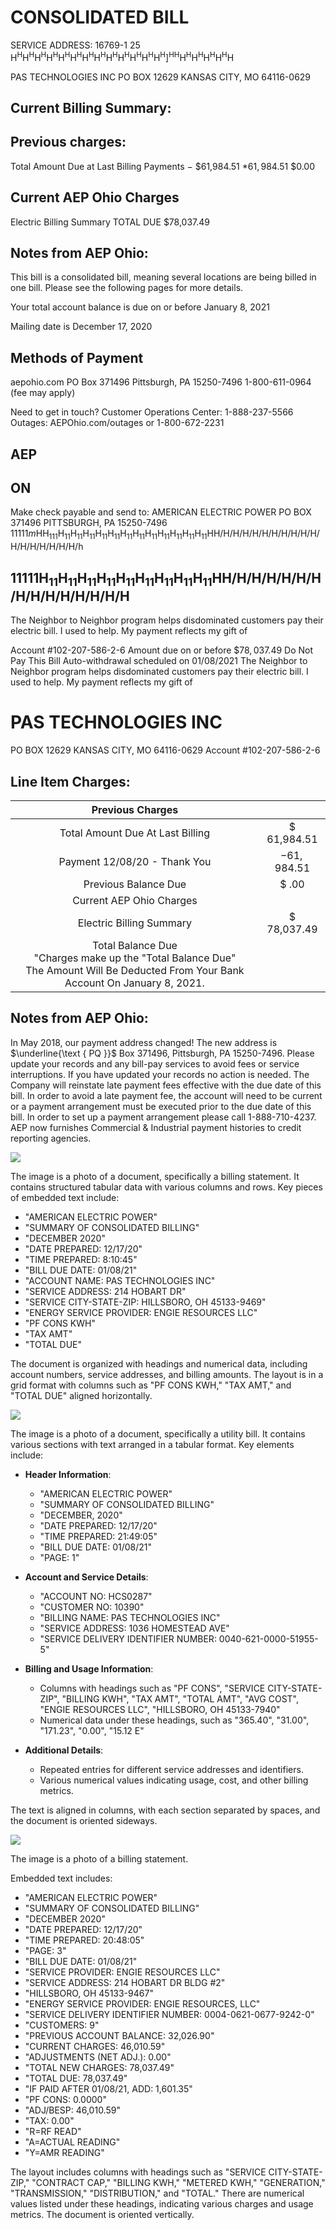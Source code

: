 # CONSOLIDATED BILL 

SERVICE ADDRESS:
16769-1 25
$\left.\mathrm{H}^{\mathrm{H}} \mathrm{H}^{\mathrm{H}} \mathrm{H}^{\mathrm{H}} \mathrm{H}^{\mathrm{H}} \mathrm{H}^{\mathrm{H}} \mathrm{H}^{\mathrm{H}} \mathrm{H}^{\mathrm{H}} \mathrm{H}^{\mathrm{H}} \mathrm{H}^{\mathrm{H}} \mathrm{H}^{\mathrm{H}} \mathrm{H}^{\mathrm{H}} \mathrm{H}^{\mathrm{H}} \mathrm{H}^{\mathrm{H}}\right]^{\mathrm{HH}} \mathrm{H}^{\mathrm{H}} \mathrm{H}^{\mathrm{H}} \mathrm{H}^{\mathrm{H}} \mathrm{H}^{\mathrm{H}} \mathrm{H}$

PAS TECHNOLOGIES INC
PO BOX 12629
KANSAS CITY, MO 64116-0629

## Current Billing Summary:

## Previous charges:

Total Amount Due at Last Billing
Payments
$-$ \$61,984.51
$* 61,984.51$
\$0.00

## Current AEP Ohio Charges

Electric Billing Summary
TOTAL DUE
\$78,037.49

## Notes from AEP Ohio:

This bill is a consolidated bill, meaning several locations are being billed in one bill. Please see the following pages for more details.

Your total account balance is due on or before January 8, 2021

Mailing date is December 17, 2020

## Methods of Payment

aepohio.com
PO Box 371496
Pittsburgh, PA 15250-7496
1-800-611-0964 (fee may apply)

Need to get in touch?
Customer Operations Center: 1-888-237-5566
Outages: AEPOhio.com/outages or 1-800-672-2231

## AEP

## ON

Make check payable and send to: AMERICAN ELECTRIC POWER PO BOX 371496
PITTSBURGH, PA 15250-7496
$11111 m \mathrm{H} \mathrm{H}_{111} \mathrm{H}_{11} \mathrm{H}_{11} \mathrm{H}_{11} \mathrm{H}_{11} \mathrm{H}_{11} \mathrm{H}_{11} \mathrm{H}_{11} \mathrm{H}_{11} \mathrm{H}_{11} \mathrm{H}_{11} \mathrm{H}_{11} \mathrm{H}_{11} \mathrm{H} \mathrm{H} / \mathrm{H} / \mathrm{H} / \mathrm{H} / \mathrm{H} / \mathrm{H} / \mathrm{H} / \mathrm{H} / \mathrm{H} / \mathrm{H} / \mathrm{H} / \mathrm{H} / \mathrm{H} / \mathrm{H} / \mathrm{H} / \mathrm{H} / \mathrm{H} / \mathrm{H} / \mathrm{h}$

## $11111 \mathrm{H}_{11} \mathrm{H}_{11} \mathrm{H}_{11} \mathrm{H}_{11} \mathrm{H}_{11} \mathrm{H}_{11} \mathrm{H}_{11} \mathrm{H}_{11} \mathrm{H}_{11} \mathrm{HH} / \mathrm{H} / \mathrm{H} / \mathrm{H} / \mathrm{H} / \mathrm{H} / \mathrm{H} / \mathrm{H} / \mathrm{H} / \mathrm{H} / \mathrm{H} / \mathrm{H} / \mathrm{H} / \mathrm{H} / \mathrm{H}$

The Neighbor to Neighbor program helps disdominated customers pay their electric bill. I used to help. My payment reflects my gift of

Account \#102-207-586-2-6
Amount due on or before $\$ 78,037.49$
Do Not Pay This Bill
Auto-withdrawal scheduled on 01/08/2021
The Neighbor to Neighbor program helps disdominated customers pay their electric bill. I used to help. My payment reflects my gift of

# PAS TECHNOLOGIES INC 

PO BOX 12629
KANSAS CITY, MO 64116-0629
Account \#102-207-586-2-6

## Line Item Charges:

| Previous Charges |  |
| :--: | :--: |
| Total Amount Due At Last Billing | \$ 61,984.51 |
| Payment 12/08/20 - Thank You | $-61,984.51$ |
| Previous Balance Due | \$ .00 |
| Current AEP Ohio Charges |  |
| Electric Billing Summary | \$ 78,037.49 |
| Total Balance Due <br> "Charges make up the "Total Balance Due" <br> The Amount Will Be Deducted From Your Bank Account On January 8, 2021. |  |

## Notes from AEP Ohio:

In May 2018, our payment address changed! The new address is $\underline{\text { PQ }}$ Box 371496, Pittsburgh, PA 15250-7496. Please update your records and any bill-pay services to avoid fees or service interruptions. If you have updated your records no action is needed.
The Company will reinstate late payment fees effective with the due date of this bill. In order to avoid a late payment fee, the account will need to be current or a payment arrangement must be executed prior to the due date of this bill. In order to set up a payment arrangement please call 1-888-710-4237.
AEP now furnishes Commercial \& Industrial payment histories to credit reporting agencies.

![](images/img-0.jpeg)

The image is a photo of a document, specifically a billing statement. It contains structured tabular data with various columns and rows. Key pieces of embedded text include:

- "AMERICAN ELECTRIC POWER"
- "SUMMARY OF CONSOLIDATED BILLING"
- "DECEMBER 2020"
- "DATE PREPARED: 12/17/20"
- "TIME PREPARED: 8:10:45"
- "BILL DUE DATE: 01/08/21"
- "ACCOUNT NAME: PAS TECHNOLOGIES INC"
- "SERVICE ADDRESS: 214 HOBART DR"
- "SERVICE CITY-STATE-ZIP: HILLSBORO, OH 45133-9469"
- "ENERGY SERVICE PROVIDER: ENGIE RESOURCES LLC"
- "PF CONS KWH"
- "TAX AMT"
- "TOTAL DUE"

The document is organized with headings and numerical data, including account numbers, service addresses, and billing amounts. The layout is in a grid format with columns such as "PF CONS KWH," "TAX AMT," and "TOTAL DUE" aligned horizontally.

![](images/img-1.jpeg)

The image is a photo of a document, specifically a utility bill. It contains various sections with text arranged in a tabular format. Key elements include:

- **Header Information**: 
  - "AMERICAN ELECTRIC POWER"
  - "SUMMARY OF CONSOLIDATED BILLING"
  - "DECEMBER, 2020"
  - "DATE PREPARED: 12/17/20"
  - "TIME PREPARED: 21:49:05"
  - "BILL DUE DATE: 01/08/21"
  - "PAGE: 1"

- **Account and Service Details**:
  - "ACCOUNT NO: HCS0287"
  - "CUSTOMER NO: 10390"
  - "BILLING NAME: PAS TECHNOLOGIES INC"
  - "SERVICE ADDRESS: 1036 HOMESTEAD AVE"
  - "SERVICE DELIVERY IDENTIFIER NUMBER: 0040-621-0000-51955-5"

- **Billing and Usage Information**:
  - Columns with headings such as "PF CONS", "SERVICE CITY-STATE-ZIP", "BILLING KWH", "TAX AMT", "TOTAL AMT", "AVG COST", "ENGIE RESOURCES LLC", "HILLSBORO, OH 45133-7940"
  - Numerical data under these headings, such as "365.40", "31.00", "171.23", "0.00", "15.12 E"

- **Additional Details**:
  - Repeated entries for different service addresses and identifiers.
  - Various numerical values indicating usage, cost, and other billing metrics.

The text is aligned in columns, with each section separated by spaces, and the document is oriented sideways.

![](images/img-2.jpeg)

The image is a photo of a billing statement. 

Embedded text includes:

- "AMERICAN ELECTRIC POWER"
- "SUMMARY OF CONSOLIDATED BILLING"
- "DECEMBER 2020"
- "DATE PREPARED: 12/17/20"
- "TIME PREPARED: 20:48:05"
- "PAGE: 3"
- "BILL DUE DATE: 01/08/21"
- "SERVICE PROVIDER: ENGIE RESOURCES LLC"
- "SERVICE ADDRESS: 214 HOBART DR BLDG #2"
- "HILLSBORO, OH 45133-9467"
- "ENERGY SERVICE PROVIDER: ENGIE RESOURCES, LLC"
- "SERVICE DELIVERY IDENTIFIER NUMBER: 0004-0621-0677-9242-0"
- "CUSTOMERS: 9"
- "PREVIOUS ACCOUNT BALANCE: 32,026.90"
- "CURRENT CHARGES: 46,010.59"
- "ADJUSTMENTS (NET ADJ.): 0.00"
- "TOTAL NEW CHARGES: 78,037.49"
- "TOTAL DUE: 78,037.49"
- "IF PAID AFTER 01/08/21, ADD: 1,601.35"
- "PF CONS: 0.0000"
- "ADJ/BESP: 46,010.59"
- "TAX: 0.00"
- "R=RF READ"
- "A=ACTUAL READING"
- "Y=AMR READING"

The layout includes columns with headings such as "SERVICE CITY-STATE-ZIP," "CONTRACT CAP," "BILLING KWH," "METERED KWH," "GENERATION," "TRANSMISSION," "DISTRIBUTION," and "TOTAL." There are numerical values listed under these headings, indicating various charges and usage metrics. The document is oriented vertically.

